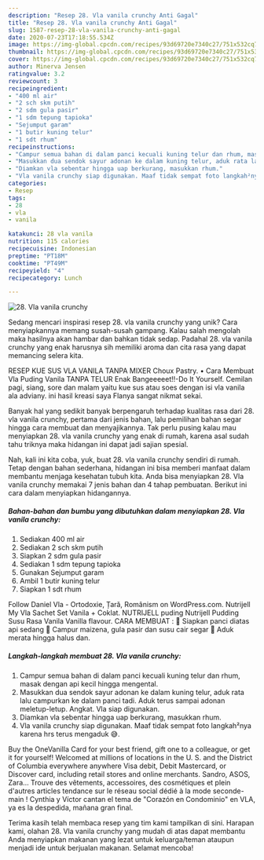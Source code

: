 ```yaml
---
description: "Resep 28. Vla vanila crunchy Anti Gagal"
title: "Resep 28. Vla vanila crunchy Anti Gagal"
slug: 1587-resep-28-vla-vanila-crunchy-anti-gagal
date: 2020-07-23T17:18:55.534Z
image: https://img-global.cpcdn.com/recipes/93d69720e7340c27/751x532cq70/28-vla-vanila-crunchy-foto-resep-utama.jpg
thumbnail: https://img-global.cpcdn.com/recipes/93d69720e7340c27/751x532cq70/28-vla-vanila-crunchy-foto-resep-utama.jpg
cover: https://img-global.cpcdn.com/recipes/93d69720e7340c27/751x532cq70/28-vla-vanila-crunchy-foto-resep-utama.jpg
author: Minerva Jensen
ratingvalue: 3.2
reviewcount: 3
recipeingredient:
- "400 ml air"
- "2 sch skm putih"
- "2 sdm gula pasir"
- "1 sdm tepung tapioka"
- "Sejumput garam"
- "1 butir kuning telur"
- "1 sdt rhum"
recipeinstructions:
- "Campur semua bahan di dalam panci kecuali kuning telur dan rhum, masak dengan api kecil hingga mengental."
- "Masukkan dua sendok sayur adonan ke dalam kuning telur, aduk rata lalu campurkan ke dalam panci tadi. Aduk terus sampai adonan meletup-letup. Angkat. Vla siap digunakan."
- "Diamkan vla sebentar hingga uap berkurang, masukkan rhum."
- "Vla vanila crunchy siap digunakan. Maaf tidak sempat foto langkah²nya karena hrs terus mengaduk 😅."
categories:
- Resep
tags:
- 28
- vla
- vanila

katakunci: 28 vla vanila 
nutrition: 115 calories
recipecuisine: Indonesian
preptime: "PT18M"
cooktime: "PT49M"
recipeyield: "4"
recipecategory: Lunch

---
```



![28. Vla vanila crunchy](https://img-global.cpcdn.com/recipes/93d69720e7340c27/751x532cq70/28-vla-vanila-crunchy-foto-resep-utama.jpg)

Sedang mencari inspirasi resep 28. vla vanila crunchy yang unik? Cara menyiapkannya memang susah-susah gampang. Kalau salah mengolah maka hasilnya akan hambar dan bahkan tidak sedap. Padahal 28. vla vanila crunchy yang enak harusnya sih memiliki aroma dan cita rasa yang dapat memancing selera kita.

RESEP KUE SUS VLA VANILA TANPA MIXER Choux Pastry. • Cara Membuat Vla Puding Vanila TANPA TELUR Enak Bangeeeeet!!-Do It Yourself. Cemilan pagi, siang, sore dan malam yaitu kue sus atau soes dengan isi vla vanila ala adviany. ini hasil kreasi saya Flanya sangat nikmat sekai.

Banyak hal yang sedikit banyak berpengaruh terhadap kualitas rasa dari 28. vla vanila crunchy, pertama dari jenis bahan, lalu pemilihan bahan segar hingga cara membuat dan menyajikannya. Tak perlu pusing kalau mau menyiapkan 28. vla vanila crunchy yang enak di rumah, karena asal sudah tahu triknya maka hidangan ini dapat jadi sajian spesial.


Nah, kali ini kita coba, yuk, buat 28. vla vanila crunchy sendiri di rumah. Tetap dengan bahan sederhana, hidangan ini bisa memberi manfaat dalam membantu menjaga kesehatan tubuh kita. Anda bisa menyiapkan 28. Vla vanila crunchy memakai 7 jenis bahan dan 4 tahap pembuatan. Berikut ini cara dalam menyiapkan hidangannya.

<!--inarticleads1-->

##### Bahan-bahan dan bumbu yang dibutuhkan dalam menyiapkan 28. Vla vanila crunchy:

1. Sediakan 400 ml air
1. Sediakan 2 sch skm putih
1. Siapkan 2 sdm gula pasir
1. Sediakan 1 sdm tepung tapioka
1. Gunakan Sejumput garam
1. Ambil 1 butir kuning telur
1. Siapkan 1 sdt rhum


Follow Daniel Vla - Ortodoxie, Țară, Românism on WordPress.com. Nutrijell My Vla Sachet Set Vanila + Coklat. NUTRIJELL puding Nutrijell Pudding Susu Rasa Vanila Vanilla flavour. CARA MEMBUAT :  Siapkan panci diatas api sedang  Campur maizena, gula pasir dan susu cair segar  Aduk merata hingga halus dan. 

<!--inarticleads2-->

##### Langkah-langkah membuat 28. Vla vanila crunchy:

1. Campur semua bahan di dalam panci kecuali kuning telur dan rhum, masak dengan api kecil hingga mengental.
1. Masukkan dua sendok sayur adonan ke dalam kuning telur, aduk rata lalu campurkan ke dalam panci tadi. Aduk terus sampai adonan meletup-letup. Angkat. Vla siap digunakan.
1. Diamkan vla sebentar hingga uap berkurang, masukkan rhum.
1. Vla vanila crunchy siap digunakan. Maaf tidak sempat foto langkah²nya karena hrs terus mengaduk 😅.


Buy the OneVanilla Card for your best friend, gift one to a colleague, or get it for yourself! Welcomed at millions of locations in the U. S. and the District of Columbia everywhere anywhere Visa debit, Debit Mastercard, or Discover card, including retail stores and online merchants. Sandro, ASOS, Zara… Trouve des vêtements, accessoires, des cosmétiques et plein d&#39;autres articles tendance sur le réseau social dédié à la mode seconde-main ! Cynthia y Víctor cantan el tema de &#34;Corazón en Condominio&#34; en VLA, ya es la despedida, mañana gran final. 

Terima kasih telah membaca resep yang tim kami tampilkan di sini. Harapan kami, olahan 28. Vla vanila crunchy yang mudah di atas dapat membantu Anda menyiapkan makanan yang lezat untuk keluarga/teman ataupun menjadi ide untuk berjualan makanan. Selamat mencoba!
